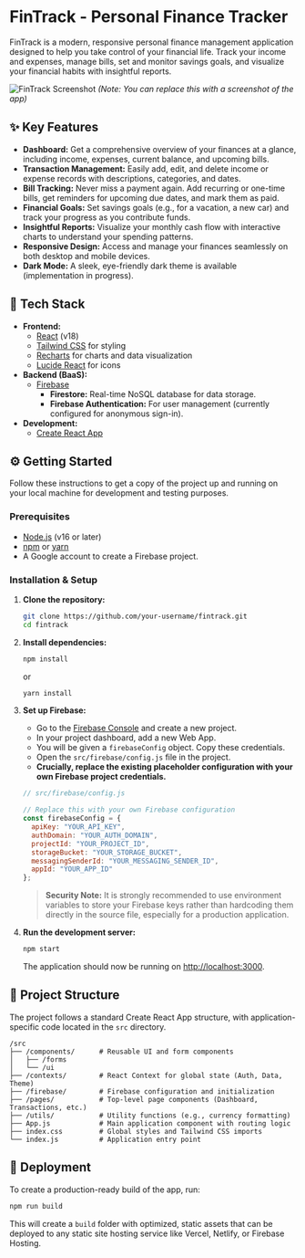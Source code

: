 # FinTrack - Personal Finance Tracker

FinTrack is a modern, responsive personal finance management application designed to help you take control of your financial life. Track your income and expenses, manage bills, set and monitor savings goals, and visualize your financial habits with insightful reports.

![FinTrack Screenshot](https://i.imgur.com/YOUR_SCREENSHOT_URL.png) 
*(Note: You can replace this with a screenshot of the app)*

## ✨ Key Features

*   **Dashboard:** Get a comprehensive overview of your finances at a glance, including income, expenses, current balance, and upcoming bills.
*   **Transaction Management:** Easily add, edit, and delete income or expense records with descriptions, categories, and dates.
*   **Bill Tracking:** Never miss a payment again. Add recurring or one-time bills, get reminders for upcoming due dates, and mark them as paid.
*   **Financial Goals:** Set savings goals (e.g., for a vacation, a new car) and track your progress as you contribute funds.
*   **Insightful Reports:** Visualize your monthly cash flow with interactive charts to understand your spending patterns.
*   **Responsive Design:** Access and manage your finances seamlessly on both desktop and mobile devices.
*   **Dark Mode:** A sleek, eye-friendly dark theme is available (implementation in progress).

## 🚀 Tech Stack

*   **Frontend:**
    *   [React](https://reactjs.org/) (v18)
    *   [Tailwind CSS](https://tailwindcss.com/) for styling
    *   [Recharts](https://recharts.org/) for charts and data visualization
    *   [Lucide React](https://lucide.dev/) for icons
*   **Backend (BaaS):**
    *   [Firebase](https://firebase.google.com/)
        *   **Firestore:** Real-time NoSQL database for data storage.
        *   **Firebase Authentication:** For user management (currently configured for anonymous sign-in).
*   **Development:**
    *   [Create React App](https://create-react-app.dev/)

## ⚙️ Getting Started

Follow these instructions to get a copy of the project up and running on your local machine for development and testing purposes.

### Prerequisites

*   [Node.js](https://nodejs.org/) (v16 or later)
*   [npm](https://www.npmjs.com/) or [yarn](https://yarnpkg.com/)
*   A Google account to create a Firebase project.

### Installation & Setup

1.  **Clone the repository:**
    ```sh
    git clone https://github.com/your-username/fintrack.git
    cd fintrack
    ```

2.  **Install dependencies:**
    ```sh
    npm install
    ```
    or
    ```sh
    yarn install
    ```

3.  **Set up Firebase:**
    *   Go to the [Firebase Console](https://console.firebase.google.com/) and create a new project.
    *   In your project dashboard, add a new Web App.
    *   You will be given a `firebaseConfig` object. Copy these credentials.
    *   Open the `src/firebase/config.js` file in the project.
    *   **Crucially, replace the existing placeholder configuration with your own Firebase project credentials.**

    ```javascript
    // src/firebase/config.js

    // Replace this with your own Firebase configuration
    const firebaseConfig = {
      apiKey: "YOUR_API_KEY",
      authDomain: "YOUR_AUTH_DOMAIN",
      projectId: "YOUR_PROJECT_ID",
      storageBucket: "YOUR_STORAGE_BUCKET",
      messagingSenderId: "YOUR_MESSAGING_SENDER_ID",
      appId: "YOUR_APP_ID"
    };
    ```
    > **Security Note:** It is strongly recommended to use environment variables to store your Firebase keys rather than hardcoding them directly in the source file, especially for a production application.

4.  **Run the development server:**
    ```sh
    npm start
    ```
    The application should now be running on [http://localhost:3000](http://localhost:3000).

## 📂 Project Structure

The project follows a standard Create React App structure, with application-specific code located in the `src` directory.

```
/src
├── /components/      # Reusable UI and form components
│   ├── /forms
│   └── /ui
├── /contexts/        # React Context for global state (Auth, Data, Theme)
├── /firebase/        # Firebase configuration and initialization
├── /pages/           # Top-level page components (Dashboard, Transactions, etc.)
├── /utils/           # Utility functions (e.g., currency formatting)
├── App.js            # Main application component with routing logic
├── index.css         # Global styles and Tailwind CSS imports
└── index.js          # Application entry point
```

## 🚀 Deployment

To create a production-ready build of the app, run:

```sh
npm run build
```

This will create a `build` folder with optimized, static assets that can be deployed to any static site hosting service like Vercel, Netlify, or Firebase Hosting.
